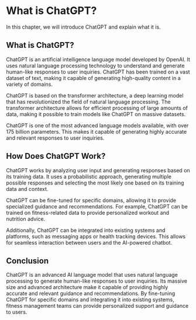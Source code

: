 What is ChatGPT?
====================================================

In this chapter, we will introduce ChatGPT and explain what it is.

What is ChatGPT?
----------------

ChatGPT is an artificial intelligence language model developed by OpenAI. It uses natural language processing technology to understand and generate human-like responses to user inquiries. ChatGPT has been trained on a vast dataset of text, making it capable of generating high-quality content in a variety of domains.

ChatGPT is based on the transformer architecture, a deep learning model that has revolutionized the field of natural language processing. The transformer architecture allows for efficient processing of large amounts of data, making it possible to train models like ChatGPT on massive datasets.

ChatGPT is one of the most advanced language models available, with over 175 billion parameters. This makes it capable of generating highly accurate and relevant responses to user inquiries.

How Does ChatGPT Work?
----------------------

ChatGPT works by analyzing user input and generating responses based on its training data. It uses a probabilistic approach, generating multiple possible responses and selecting the most likely one based on its training data and context.

ChatGPT can be fine-tuned for specific domains, allowing it to provide specialized guidance and recommendations. For example, ChatGPT can be trained on fitness-related data to provide personalized workout and nutrition advice.

Additionally, ChatGPT can be integrated into existing systems and platforms, such as messaging apps or health tracking devices. This allows for seamless interaction between users and the AI-powered chatbot.

Conclusion
----------

ChatGPT is an advanced AI language model that uses natural language processing to generate human-like responses to user inquiries. Its massive size and advanced architecture make it capable of providing highly accurate and relevant guidance and recommendations. By fine-tuning ChatGPT for specific domains and integrating it into existing systems, fitness management teams can provide personalized support and guidance to users.
